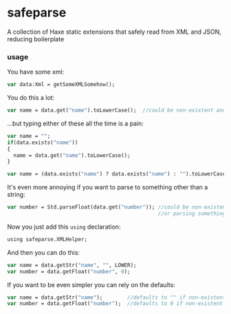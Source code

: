 # safeparse
A collection of Haxe static extensions that safely read from XML and JSON, reducing boilerplate

### usage

You have some xml:
```haxe
var data:Xml = getSomeXMLSomehow();
```

You do this a lot:
```haxe
var name = data.get("name").toLowerCase();  //could be non-existent and throw a parse error!
```

...but typing either of these all the time is a pain:
```haxe
var name = "";
if(data.exists("name"))
{
  name = data.get("name").toLowerCase();
}
```
```haxe
var name = (data.exists("name") ? data.exists("name") : "").toLowerCase();
```

It's even more annoying if you want to parse to something other than a string:
```haxe
var number = Std.parseFloat(data.get("number")); //could be non-existent and error,
                                                 //or parsing something like "hamburger" and is now NaN!
```

Now you just add this ```using``` declaration:
```haxe
using safeparse.XMLHelper;
```

And then you can do this:
```haxe
var name = data.getStr("name", "", LOWER);
var number = data.getFloat("number", 0);
```

If you want to be even simpler you can rely on the defaults:
```haxe
var name = data.getStr("name");        //defaults to "" if non-existent, leaves case alone
var number = data.getFloat("number");  //defaults to 0 if non-existent
```

